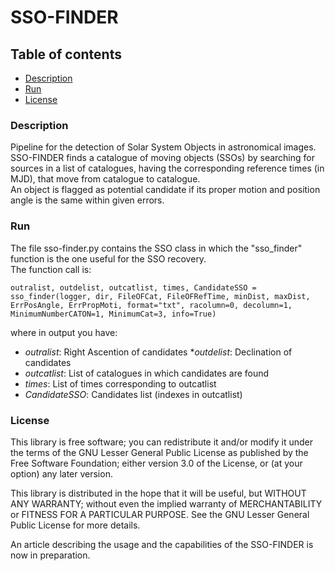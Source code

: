 # SSO-FINDER
## Table of contents
* [Description](#Description)
* [Run](#Run)
* [License](#License)

### Description
Pipeline for the detection of Solar System Objects in astronomical images.
SSO-FINDER finds a catalogue of moving objects (SSOs) by searching for sources in a list of catalogues, having the corresponding reference times (in MJD), that move from catalogue to catalogue.  
An object is flagged as potential candidate if its proper motion and position angle is the same within given errors.

### Run
The file sso-finder.py contains the SSO class in which the "sso_finder" function is the one useful for the SSO recovery.  
The function call is:

```
outralist, outdelist, outcatlist, times, CandidateSSO = sso_finder(logger, dir, FileOFCat, FileOFRefTime, minDist, maxDist, ErrPosAngle, ErrPropMoti, format="txt", racolumn=0, decolumn=1, MinimumNumberCATON=1, MinimumCat=3, info=True)
```

where in output you have:
* _outralist_:     Right Ascention of candidates
*_outdelist_:     Declination of candidates
* _outcatlist_:    List of catalogues in which candidates are found
* _times_:         List of times corresponding to outcatlist
* _CandidateSSO_:  Candidates list (indexes in outcatlist)



### License

This library is free software; you can redistribute it and/or modify it under the terms of the GNU Lesser General Public License as published by the Free Software Foundation; either version 3.0 of the License, or (at your option) any later version.

This library is distributed in the hope that it will be useful, but WITHOUT ANY WARRANTY; without even the implied warranty of MERCHANTABILITY or FITNESS FOR A PARTICULAR PURPOSE. See the GNU Lesser General Public License for more details.

An article describing the usage and the capabilities of the SSO-FINDER is now in preparation.

